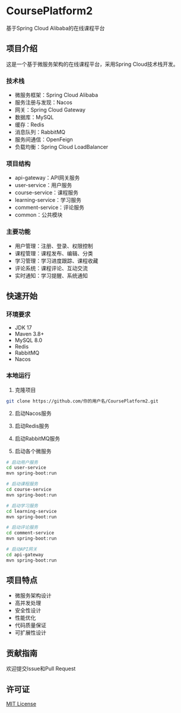 # CoursePlatform2

基于Spring Cloud Alibaba的在线课程平台

## 项目介绍

这是一个基于微服务架构的在线课程平台，采用Spring Cloud技术栈开发。

### 技术栈

- 微服务框架：Spring Cloud Alibaba
- 服务注册与发现：Nacos
- 网关：Spring Cloud Gateway
- 数据库：MySQL
- 缓存：Redis
- 消息队列：RabbitMQ
- 服务间通信：OpenFeign
- 负载均衡：Spring Cloud LoadBalancer

### 项目结构

- api-gateway：API网关服务
- user-service：用户服务
- course-service：课程服务
- learning-service：学习服务
- comment-service：评论服务
- common：公共模块

### 主要功能

- 用户管理：注册、登录、权限控制
- 课程管理：课程发布、编辑、分类
- 学习管理：学习进度跟踪、课程收藏
- 评论系统：课程评论、互动交流
- 实时通知：学习提醒、系统通知

## 快速开始

### 环境要求

- JDK 17
- Maven 3.8+
- MySQL 8.0
- Redis
- RabbitMQ
- Nacos

### 本地运行

1. 克隆项目
```bash
git clone https://github.com/你的用户名/CoursePlatform2.git
```

2. 启动Nacos服务

3. 启动Redis服务

4. 启动RabbitMQ服务

5. 启动各个微服务
```bash
# 启动用户服务
cd user-service
mvn spring-boot:run

# 启动课程服务
cd course-service
mvn spring-boot:run

# 启动学习服务
cd learning-service
mvn spring-boot:run

# 启动评论服务
cd comment-service
mvn spring-boot:run

# 启动API网关
cd api-gateway
mvn spring-boot:run
```

## 项目特点

- 微服务架构设计
- 高并发处理
- 安全性设计
- 性能优化
- 代码质量保证
- 可扩展性设计

## 贡献指南

欢迎提交Issue和Pull Request

## 许可证

[MIT License](LICENSE) 
